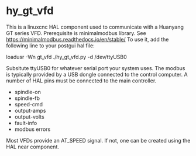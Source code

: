 # hy_gt_vfd
This is a linuxcnc HAL component used to communicate with a Huanyang GT series VFD.
Prerequisite is minimalmodbus library.
See https://minimalmodbus.readthedocs.io/en/stable/
To use it, add the following line to your postgui hal file:

loadusr -Wn gt_vfd ./hy_gt_vfd.py -d /dev/ttyUSB0

Subsitute ttyUSB0 for whatever serial port your system uses. The modbus is typically provided by a USB dongle connected to the control computer.
A number of HAL pins must be connected to the main controller.
- spindle-on
- spindle-fb
- speed-cmd
- output-amps
- output-volts
- fault-info
- modbus errors

Most VFDs provide an AT_SPEED signal. If not, one can be created using the HAL near component.
